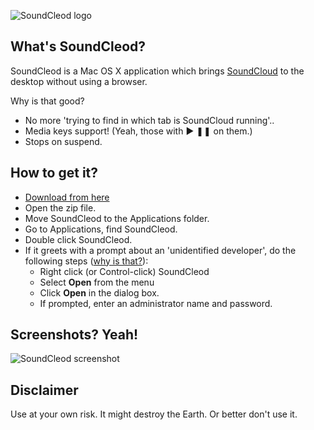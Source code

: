 ![SoundCleod logo](https://raw.github.com/salomvary/soundcleod/master/soundcleod.iconset/icon_256x256.png)

## What's SoundCleod?

SoundCleod is a Mac OS X application which brings
[SoundCloud](http://soundcloud.com) to the
desktop without using a browser.

Why is that good?

- No more 'trying to find in which tab is SoundCloud running'..
- Media keys support! (Yeah, those with ▶ ❚❚ on them.)
- Stops on suspend.

## How to get it?

- [Download from
	here](https://github.com/salomvary/soundcleod/blob/master/dist/SoundCleod.zip?raw=true)
- Open the zip file.
- Move SoundCleod to the Applications folder.
- Go to Applications, find SoundCleod.
- Double click SoundCleod.
- If it greets with a prompt about an 'unidentified developer', do the
	following steps ([why is that?](http://support.apple.com/kb/HT5290)):
	- Right click (or Control-click) SoundCleod
	- Select __Open__ from the menu
	- Click __Open__ in the dialog box.
	- If prompted, enter an administrator name and password.

## Screenshots? Yeah!

![SoundCleod screenshot](https://raw.github.com/salomvary/soundcleod/master/screenshot.png)

## Disclaimer

Use at your own risk. It might destroy the Earth. Or better don't use
it.
